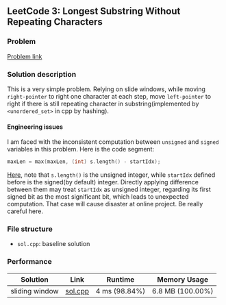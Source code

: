 ## LeetCode 3: Longest Substring Without Repeating Characters

### Problem

[Problem link](https://leetcode-cn.com/problems/longest-substring-without-repeating-characters/)

### Solution description

This is a very simple problem. Relying on slide windows, while moving `right-pointer` to right one character at each step, move `left-pointer` to right if there is still repeating character in substring(implemented by `<unordered_set>` in cpp by hashing).

#### Engineering issues

I am faced with the inconsistent computation between `unsigned`  and `signed` variables in this problem. Here is the code segment:

```cpp
maxLen = max(maxLen, (int) s.length() - startIdx);
```

[Here](sol.cpp), note that `s.length()` is the unsigned integer, while `startIdx` defined before is the signed(by default) integer. Directly applying difference between them may treat `startIdx` as unsigned integer, regarding its first signed bit as the most significant bit, which leads to unexpected computation. That case will cause disaster at online project. Be really careful here.

### File structure

 - `sol.cpp`: baseline solution

### Performance

| Solution             | Link         | Runtime | Memory Usage |
| ------------------------ | ------- | ------------ | ------------ |
| sliding window | [sol.cpp](sol.cpp) | 4 ms (98.84%) | 6.8 MB (100.00%) |

